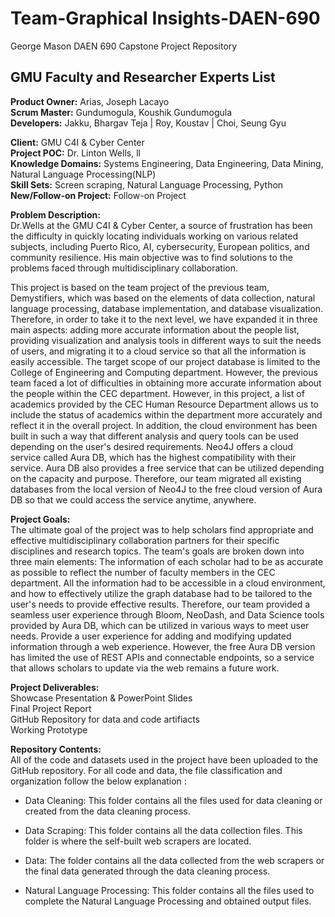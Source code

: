 # Team-Graphical Insights-DAEN-690
George Mason DAEN 690 Capstone Project Repository

## GMU Faculty and Researcher Experts List

**Product Owner:** Arias, Joseph Lacayo  
**Scrum Master:** Gundumogula, Koushik Gundumogula  
**Developers:** Jakku, Bhargav Teja | Roy, Koustav | Choi, Seung Gyu  

**Client:** GMU C4I & Cyber Center  
**Project POC:** Dr. Linton Wells, ll  
**Knowledge Domains:** Systems Engineering, Data Engineering, Data Mining, Natural Language Processing(NLP)  
**Skill Sets:** Screen scraping, Natural Language Processing, Python  
**New/Follow-on Project:** Follow-on Project  

**Problem Description:**  
Dr.Wells at the GMU C4I & Cyber Center, a source of frustration has been the difficulty in quickly locating individuals working on various related subjects, including Puerto Rico, AI, cybersecurity, European politics, and community resilience. His main objective was to find solutions to the problems faced through multidisciplinary collaboration. 

This project is based on the team project of the previous team, Demystifiers, which was based on the elements of data collection, natural language processing, database implementation, and database visualization. Therefore, in order to take it to the next level, we have expanded it in three main aspects: adding more accurate information about the people list, providing visualization and analysis tools in different ways to suit the needs of users, and migrating it to a cloud service so that all the information is easily accessible. The target scope of our project database is limited to the College of Engineering and Computing department. However, the previous team faced a lot of difficulties in obtaining more accurate information about the people within the CEC department. However, in this project, a list of academics provided by the CEC Human Resource Department allows us to include the status of academics within the department more accurately and reflect it in the overall project. In addition, the cloud environment has been built in such a way that different analysis and query tools can be used depending on the user's desired requirements. Neo4J offers a cloud service called Aura DB, which has the highest compatibility with their service. Aura DB also provides a free service that can be utilized depending on the capacity and purpose. Therefore, our team migrated all existing databases from the local version of Neo4J to the free cloud version of Aura DB so that we could access the service anytime, anywhere. 


**Project Goals:**  
The ultimate goal of the project was to help scholars find appropriate and effective multidisciplinary collaboration partners for their specific disciplines and research topics. The team's goals are broken down into three main elements:
The information of each scholar had to be as accurate as possible to reflect the number of faculty members in the CEC department.
All the information had to be accessible in a cloud environment, and how to effectively utilize the graph database had to be tailored to the user's needs to provide effective results. Therefore, our team provided a seamless user experience through Bloom, NeoDash, and Data Science tools provided by Aura DB, which can be utilized in various ways to meet user needs.
Provide a user experience for adding and modifying updated information through a web experience. However, the free Aura DB version has limited the use of REST APIs and connectable endpoints, so a service that allows scholars to update via the web remains a future work. 



**Project Deliverables:**  
Showcase Presentation & PowerPoint Slides  
Final Project Report  
GitHub Repository for data and code artifiacts  
Working Prototype 

**Repository Contents:**  
All of the code and datasets used in the project have been uploaded to the GitHub repository. For all code and data, the file classification and organization follow the below explanation :

-	Data Cleaning: This folder contains all the files used for data cleaning or created from the data cleaning process.

-	Data Scraping: This folder contains all the data collection files. This folder is where the self-built web scrapers are located.

-	Data: The folder contains all the data collected from the web scrapers or the final data generated through the data cleaning process.  

-   Natural Language Processing: This folder contains all the files used to complete the Natural Language Processing and obtained output files.

